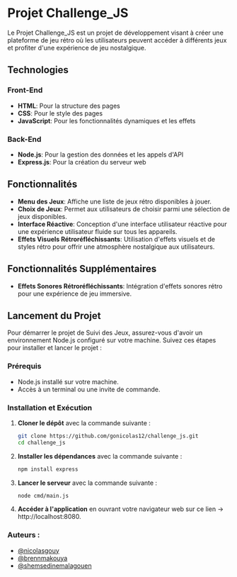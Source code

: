 # Projet Challenge_JS

Le Projet Challenge_JS est un projet de développement visant à créer une plateforme de jeu rétro où les utilisateurs peuvent accéder à différents jeux et profiter d'une expérience de jeu nostalgique.

## Technologies

### Front-End

- **HTML**: Pour la structure des pages
- **CSS**: Pour le style des pages
- **JavaScript**: Pour les fonctionnalités dynamiques et les effets

### Back-End

- **Node.js**: Pour la gestion des données et les appels d'API
- **Express.js**: Pour la création du serveur web

## Fonctionnalités

- **Menu des Jeux**: Affiche une liste de jeux rétro disponibles à jouer.
- **Choix de Jeux**: Permet aux utilisateurs de choisir parmi une sélection de jeux disponibles.
- **Interface Réactive**: Conception d'une interface utilisateur réactive pour une expérience utilisateur fluide sur tous les appareils.
- **Effets Visuels Rétroréfléchissants**: Utilisation d'effets visuels et de styles rétro pour offrir une atmosphère nostalgique aux utilisateurs.

## Fonctionnalités Supplémentaires

- **Effets Sonores Rétroréfléchissants**: Intégration d'effets sonores rétro pour une expérience de jeu immersive.

## Lancement du Projet

Pour démarrer le projet de Suivi des Jeux, assurez-vous d'avoir un environnement Node.js configuré sur votre machine. Suivez ces étapes pour installer et lancer le projet :

### Prérequis

- Node.js installé sur votre machine.
- Accès à un terminal ou une invite de commande.

### Installation et Exécution

1. **Cloner le dépôt** avec la commande suivante :

   ```bash
   git clone https://github.com/gonicolas12/challenge_js.git
   cd challenge_js
   ```

2. **Installer les dépendances** avec la commande suivante :

   ```bash
   npm install express
   ```

3. **Lancer le serveur** avec la commande suivante :

   ```bash
   node cmd/main.js
   ```

4. **Accéder à l'application** en ouvrant votre navigateur web sur ce lien -> http://localhost:8080.


### Auteurs :

- [@nicolasgouy](https://www.github.com/gonicolas12)
- [@brennmakouya](https://github.com/Brenn007)
- [@shemsedinemalagouen](https://github.com/shems31)

